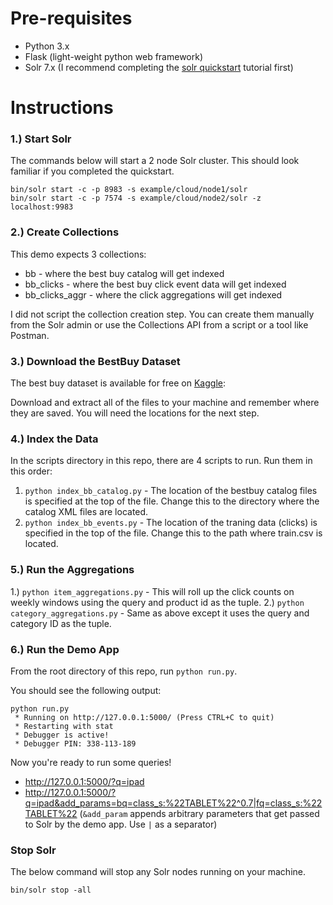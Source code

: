 
# Pre-requisites

- Python 3.x
- Flask (light-weight python web framework)
- Solr 7.x (I recommend completing the [solr quickstart](http://lucene.apache.org/solr/guide/7_2/solr-tutorial.html) tutorial first)

# Instructions

### 1.) Start Solr

The commands below will start a 2 node Solr cluster. This should look familiar if you completed the quickstart.

```
bin/solr start -c -p 8983 -s example/cloud/node1/solr
bin/solr start -c -p 7574 -s example/cloud/node2/solr -z localhost:9983
```

### 2.) Create Collections

This demo expects 3 collections:

- bb - where the best buy catalog will get indexed
- bb_clicks - where the best buy click event data will get indexed
- bb_clicks_aggr - where the click aggregations will get indexed

I did not script the collection creation step. You can create them manually from the Solr admin or use the Collections API from a script or a tool like Postman.


### 3.) Download the BestBuy Dataset

The best buy dataset is available for free on [Kaggle](https://www.kaggle.com/c/acm-sf-chapter-hackathon-big):

Download and extract all of the files to your machine and remember where they are saved. You will need the locations for the next step.


### 4.) Index the Data

In the scripts directory in this repo, there are 4 scripts to run. Run them in this order:

1. `python index_bb_catalog.py` - The location of the bestbuy catalog files is specified at the top of the file. Change this to the directory where the catalog XML files are located.
2. `python index_bb_events.py` - The location of the traning data (clicks) is specified in the top of the file. Change this to the path where train.csv is located.

### 5.) Run the Aggregations

1.) `python item_aggregations.py` - This will roll up the click counts on weekly windows using the query and product id as the tuple.
2.) `python category_aggregations.py` - Same as above except it uses the query and category ID as the tuple.

### 6.) Run the Demo App

From the root directory of this repo, run `python run.py`.
 
You should see the following output:
```
python run.py 
 * Running on http://127.0.0.1:5000/ (Press CTRL+C to quit)
 * Restarting with stat
 * Debugger is active!
 * Debugger PIN: 338-113-189
```

Now you're ready to run some queries! 

- http://127.0.0.1:5000/?q=ipad
- http://127.0.0.1:5000/?q=ipad&add_params=bq=class_s:%22TABLET%22^0.7|fq=class_s:%22TABLET%22 (`&add_param` appends arbitrary parameters that get passed to Solr by the demo app. Use `|` as a separator)



### Stop Solr

The below command will stop any Solr nodes running on your machine.

```
bin/solr stop -all
```